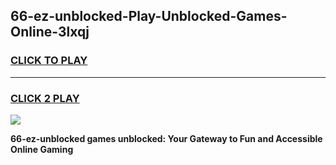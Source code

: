 
## 66-ez-unblocked-Play-Unblocked-Games-Online-3lxqj
<h3>
<a href="https://premium76.site?title=66-ez-unblocked&ref=25A">CLICK TO PLAY</a></h3>
<hr>

<h3>
<a href="https://premium76.site?title=66-ez-unblocked&ref=25A">CLICK 2 PLAY</a>
  
</h3>

<a href="https://premium76.site?title=66-ez-unblocked&ref=25A"><img src="https://clearcache.store/games.png"></a>


**66-ez-unblocked games unblocked: Your Gateway to Fun and Accessible Online Gaming**
